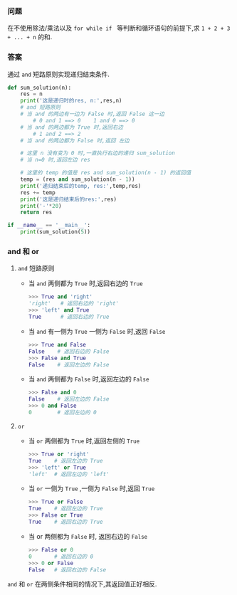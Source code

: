 ### 问题

在不使用除法/乘法以及 `for while if ` 等判断和循环语句的前提下,求 `1 + 2 + 3 + ... + n` 的和.

### 答案

通过 `and` 短路原则实现递归结束条件.

```python
def sum_solution(n):
    res = n
    print('这是递归时的res, n:',res,n)
    # and 短路原则
    # 当 and 的两边有一边为 False 时,返回 False 这一边
        # 0 and 1 ==> 0    1 and 0 ==> 0
    # 当 and 的两边都为 True 时,返回右边
        # 1 and 2 ==> 2
    # 当 and 的两边都为 False 时,返回 左边

    # 这里 n 没有变为 0 时,一直执行右边的递归 sum_solution
    # 当 n=0 时,返回左边 res

    # 这里的 temp 的值是 res and sum_solution(n - 1) 的返回值
    temp = (res and sum_solution(n - 1))
    print('递归结束后的temp, res:',temp,res)
    res += temp
    print('这是递归结束后的res:',res)
    print('-'*20)
    return res

if __name__ == '__main__':
    print(sum_solution(5))
```

### and 和 or

1. `and` 短路原则

   * 当 `and` 两侧都为 `True` 时,返回右边的 `True`

     ```python
     >>> True and 'right'
     'right'   # 返回右边的 'right'
     >>> 'left' and True
     True      # 返回右边的 True
     ```

   * 当 `and` 有一侧为 `True` 一侧为 `False` 时,返回 `False`

     ```python
     >>> True and False
     False    # 返回右边的 False
     >>> False and True
     False    # 返回左边的 False
     ```

   * 当 `and` 两侧都为 `False` 时,返回左边的 `False`

     ```python
     >>> False and 0
     False    # 返回左边的 False
     >>> 0 and False
     0        # 返回左边的 0
     ```

2. `or`

   * 当 `or` 两侧都为 `True` 时,返回左侧的 `True`

     ```python
     >>> True or 'right'
     True    # 返回左边的 True
     >>> 'left' or True
     'left'  # 返回左边的 'left'
     ```

   * 当 `or` 一侧为 `True` ,一侧为 `False` 时,返回 `True`

     ```python
     >>> True or False
     True    # 返回左边的 True
     >>> False or True
     True    # 返回右边的 True
     ```

   * 当 or 两侧都为 `False` 时, 返回右边的 `False`

     ```python
     >>> False or 0
     0       # 返回右边的 0
     >>> 0 or False 
     False   # 返回右边的 False
     ```

`and` 和 `or`  在两侧条件相同的情况下,其返回值正好相反.